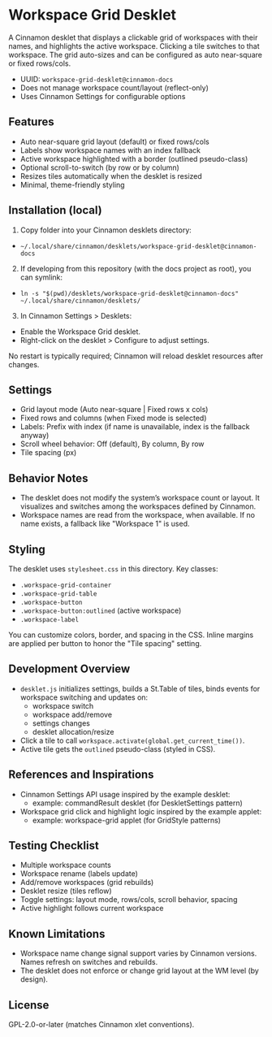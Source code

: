 # Workspace Grid Desklet

A Cinnamon desklet that displays a clickable grid of workspaces with their names, and highlights the active workspace. Clicking a tile switches to that workspace. The grid auto-sizes and can be configured as auto near-square or fixed rows/cols.

- UUID: `workspace-grid-desklet@cinnamon-docs`
- Does not manage workspace count/layout (reflect-only)
- Uses Cinnamon Settings for configurable options

## Features

- Auto near-square grid layout (default) or fixed rows/cols
- Labels show workspace names with an index fallback
- Active workspace highlighted with a border (outlined pseudo-class)
- Optional scroll-to-switch (by row or by column)
- Resizes tiles automatically when the desklet is resized
- Minimal, theme-friendly styling

## Installation (local)

1) Copy folder into your Cinnamon desklets directory:
- `~/.local/share/cinnamon/desklets/workspace-grid-desklet@cinnamon-docs`

2) If developing from this repository (with the docs project as root), you can symlink:
- `ln -s "$(pwd)/desklets/workspace-grid-desklet@cinnamon-docs" ~/.local/share/cinnamon/desklets/`

3) In Cinnamon Settings > Desklets:
- Enable the Workspace Grid desklet.
- Right-click on the desklet > Configure to adjust settings.

No restart is typically required; Cinnamon will reload desklet resources after changes.

## Settings

- Grid layout mode (Auto near-square | Fixed rows x cols)
- Fixed rows and columns (when Fixed mode is selected)
- Labels: Prefix with index (if name is unavailable, index is the fallback anyway)
- Scroll wheel behavior: Off (default), By column, By row
- Tile spacing (px)

## Behavior Notes

- The desklet does not modify the system’s workspace count or layout. It visualizes and switches among the workspaces defined by Cinnamon.
- Workspace names are read from the workspace, when available. If no name exists, a fallback like "Workspace 1" is used.

## Styling

The desklet uses `stylesheet.css` in this directory. Key classes:
- `.workspace-grid-container`
- `.workspace-grid-table`
- `.workspace-button`
- `.workspace-button:outlined` (active workspace)
- `.workspace-label`

You can customize colors, border, and spacing in the CSS. Inline margins are applied per button to honor the "Tile spacing" setting.

## Development Overview

- `desklet.js` initializes settings, builds a St.Table of tiles, binds events for workspace switching and updates on:
  - workspace switch
  - workspace add/remove
  - settings changes
  - desklet allocation/resize
- Click a tile to call `workspace.activate(global.get_current_time())`.
- Active tile gets the `outlined` pseudo-class (styled in CSS).

## References and Inspirations

- Cinnamon Settings API usage inspired by the example desklet:
  - example: commandResult desklet (for DeskletSettings pattern)
- Workspace grid click and highlight logic inspired by the example applet:
  - example: workspace-grid applet (for GridStyle patterns)

## Testing Checklist

- Multiple workspace counts
- Workspace rename (labels update)
- Add/remove workspaces (grid rebuilds)
- Desklet resize (tiles reflow)
- Toggle settings: layout mode, rows/cols, scroll behavior, spacing
- Active highlight follows current workspace

## Known Limitations

- Workspace name change signal support varies by Cinnamon versions. Names refresh on switches and rebuilds.
- The desklet does not enforce or change grid layout at the WM level (by design).

## License

GPL-2.0-or-later (matches Cinnamon xlet conventions).